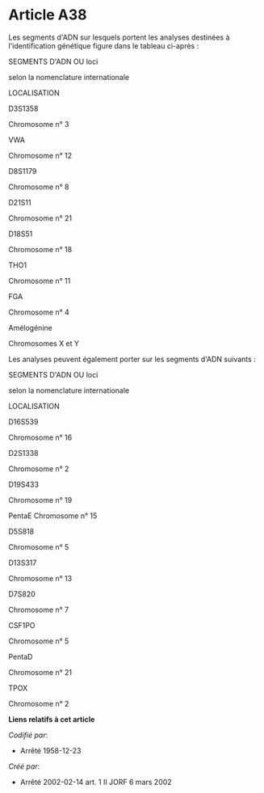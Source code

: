 # Article A38

Les segments d'ADN sur lesquels portent les analyses destinées à l'identification génétique figure dans le tableau ci-après :

SEGMENTS D'ADN OU loci

selon la nomenclature internationale

LOCALISATION

D3S1358

Chromosome n° 3 

VWA

Chromosome n° 12 

D8S1179

Chromosome n° 8 

D21S11

Chromosome n° 21 

D18S51

Chromosome n° 18 

THO1

Chromosome n° 11 

FGA

Chromosome n° 4 

Amélogénine

Chromosomes X et Y

Les analyses peuvent également porter sur les segments d'ADN suivants :

SEGMENTS D'ADN OU loci

selon la nomenclature internationale

LOCALISATION

D16S539

Chromosome n° 16

D2S1338

Chromosome n° 2

D19S433

Chromosome n° 19

PentaE Chromosome n° 15

D5S818

Chromosome n° 5

D13S317

Chromosome n° 13

D7S820

Chromosome n° 7

CSF1PO

Chromosome n° 5

PentaD

Chromosome n° 21

TPOX

Chromosome n° 2

**Liens relatifs à cet article**

_Codifié par_:

  - Arrêté 1958-12-23

_Créé par_:

  - Arrêté 2002-02-14 art. 1 II JORF 6 mars 2002
